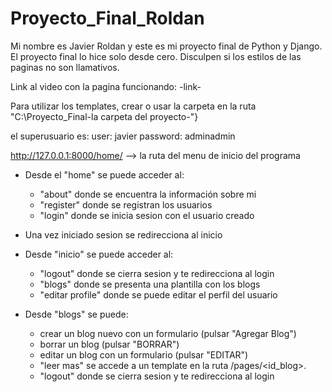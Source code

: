# Proyecto_Final_Roldan

Mi nombre es Javier Roldan y este es mi proyecto final de Python y Django. 
El proyecto final lo hice solo desde cero.
Disculpen si los estilos de las paginas no son llamativos.

Link al video con la pagina funcionando:
-link-

Para utilizar los templates, crear o usar la carpeta en la ruta "C:\Proyecto_Final\-la carpeta del proyecto-"}

el superusuario es:
user: javier 
password: adminadmin

http://127.0.0.1:8000/home/ --> la ruta del menu de inicio del programa

* Desde el "home" se puede acceder al:
	- "about" donde se encuentra la información sobre mi
	- "register" donde se registran los usuarios
	- "login" donde se inicia sesion con el usuario creado

* Una vez iniciado sesion se redirecciona al inicio

* Desde "inicio" se puede acceder al:
	- "logout" donde se cierra sesion y te redirecciona al login
	- "blogs" donde se presenta una plantilla con los blogs
	- "editar profile" donde se puede editar el perfil del usuario

* Desde "blogs" se puede:
	- crear un blog nuevo con un formulario (pulsar "Agregar Blog")
	- borrar un blog (pulsar "BORRAR")
	- editar un blog con un formulario (pulsar "EDITAR")
	- "leer mas" se accede a un template en la ruta /pages/<id_blog>.
	- "logout" donde se cierra sesion y te redirecciona al login
